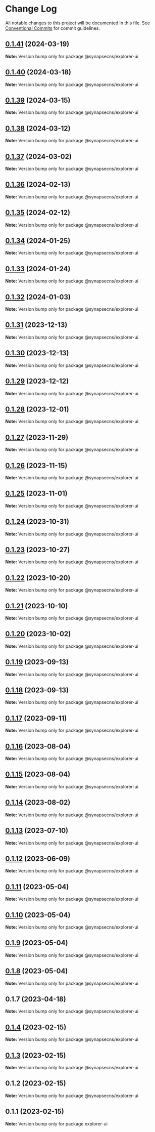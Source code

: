 # Change Log

All notable changes to this project will be documented in this file.
See [Conventional Commits](https://conventionalcommits.org) for commit guidelines.

## [0.1.41](https://github.com/synapsecns/sanguine/compare/@synapsecns/explorer-ui@0.1.40...@synapsecns/explorer-ui@0.1.41) (2024-03-19)

**Note:** Version bump only for package @synapsecns/explorer-ui





## [0.1.40](https://github.com/synapsecns/sanguine/compare/@synapsecns/explorer-ui@0.1.39...@synapsecns/explorer-ui@0.1.40) (2024-03-18)

**Note:** Version bump only for package @synapsecns/explorer-ui





## [0.1.39](https://github.com/synapsecns/sanguine/compare/@synapsecns/explorer-ui@0.1.38...@synapsecns/explorer-ui@0.1.39) (2024-03-15)

**Note:** Version bump only for package @synapsecns/explorer-ui





## [0.1.38](https://github.com/synapsecns/sanguine/compare/@synapsecns/explorer-ui@0.1.37...@synapsecns/explorer-ui@0.1.38) (2024-03-12)

**Note:** Version bump only for package @synapsecns/explorer-ui





## [0.1.37](https://github.com/synapsecns/sanguine/compare/@synapsecns/explorer-ui@0.1.36...@synapsecns/explorer-ui@0.1.37) (2024-03-02)

**Note:** Version bump only for package @synapsecns/explorer-ui





## [0.1.36](https://github.com/synapsecns/sanguine/compare/@synapsecns/explorer-ui@0.1.35...@synapsecns/explorer-ui@0.1.36) (2024-02-13)

**Note:** Version bump only for package @synapsecns/explorer-ui





## [0.1.35](https://github.com/synapsecns/sanguine/compare/@synapsecns/explorer-ui@0.1.34...@synapsecns/explorer-ui@0.1.35) (2024-02-12)

**Note:** Version bump only for package @synapsecns/explorer-ui





## [0.1.34](https://github.com/synapsecns/sanguine/compare/@synapsecns/explorer-ui@0.1.33...@synapsecns/explorer-ui@0.1.34) (2024-01-25)

**Note:** Version bump only for package @synapsecns/explorer-ui





## [0.1.33](https://github.com/synapsecns/sanguine/compare/@synapsecns/explorer-ui@0.1.32...@synapsecns/explorer-ui@0.1.33) (2024-01-24)

**Note:** Version bump only for package @synapsecns/explorer-ui





## [0.1.32](https://github.com/synapsecns/sanguine/compare/@synapsecns/explorer-ui@0.1.31...@synapsecns/explorer-ui@0.1.32) (2024-01-03)

**Note:** Version bump only for package @synapsecns/explorer-ui





## [0.1.31](https://github.com/synapsecns/sanguine/compare/@synapsecns/explorer-ui@0.1.30...@synapsecns/explorer-ui@0.1.31) (2023-12-13)

**Note:** Version bump only for package @synapsecns/explorer-ui





## [0.1.30](https://github.com/synapsecns/sanguine/compare/@synapsecns/explorer-ui@0.1.29...@synapsecns/explorer-ui@0.1.30) (2023-12-13)

**Note:** Version bump only for package @synapsecns/explorer-ui





## [0.1.29](https://github.com/synapsecns/sanguine/compare/@synapsecns/explorer-ui@0.1.28...@synapsecns/explorer-ui@0.1.29) (2023-12-12)

**Note:** Version bump only for package @synapsecns/explorer-ui





## [0.1.28](https://github.com/synapsecns/sanguine/compare/@synapsecns/explorer-ui@0.1.27...@synapsecns/explorer-ui@0.1.28) (2023-12-01)

**Note:** Version bump only for package @synapsecns/explorer-ui





## [0.1.27](https://github.com/synapsecns/sanguine/compare/@synapsecns/explorer-ui@0.1.26...@synapsecns/explorer-ui@0.1.27) (2023-11-29)

**Note:** Version bump only for package @synapsecns/explorer-ui





## [0.1.26](https://github.com/synapsecns/sanguine/compare/@synapsecns/explorer-ui@0.1.25...@synapsecns/explorer-ui@0.1.26) (2023-11-15)

**Note:** Version bump only for package @synapsecns/explorer-ui





## [0.1.25](https://github.com/synapsecns/sanguine/compare/@synapsecns/explorer-ui@0.1.24...@synapsecns/explorer-ui@0.1.25) (2023-11-01)

**Note:** Version bump only for package @synapsecns/explorer-ui





## [0.1.24](https://github.com/synapsecns/sanguine/compare/@synapsecns/explorer-ui@0.1.23...@synapsecns/explorer-ui@0.1.24) (2023-10-31)

**Note:** Version bump only for package @synapsecns/explorer-ui





## [0.1.23](https://github.com/synapsecns/sanguine/compare/@synapsecns/explorer-ui@0.1.22...@synapsecns/explorer-ui@0.1.23) (2023-10-27)

**Note:** Version bump only for package @synapsecns/explorer-ui





## [0.1.22](https://github.com/synapsecns/sanguine/compare/@synapsecns/explorer-ui@0.1.21...@synapsecns/explorer-ui@0.1.22) (2023-10-20)

**Note:** Version bump only for package @synapsecns/explorer-ui





## [0.1.21](https://github.com/synapsecns/sanguine/compare/@synapsecns/explorer-ui@0.1.20...@synapsecns/explorer-ui@0.1.21) (2023-10-10)

**Note:** Version bump only for package @synapsecns/explorer-ui





## [0.1.20](https://github.com/synapsecns/sanguine/compare/@synapsecns/explorer-ui@0.1.19...@synapsecns/explorer-ui@0.1.20) (2023-10-02)

**Note:** Version bump only for package @synapsecns/explorer-ui





## [0.1.19](https://github.com/synapsecns/sanguine/compare/@synapsecns/explorer-ui@0.1.18...@synapsecns/explorer-ui@0.1.19) (2023-09-13)

**Note:** Version bump only for package @synapsecns/explorer-ui





## [0.1.18](https://github.com/synapsecns/sanguine/compare/@synapsecns/explorer-ui@0.1.17...@synapsecns/explorer-ui@0.1.18) (2023-09-13)

**Note:** Version bump only for package @synapsecns/explorer-ui





## [0.1.17](https://github.com/synapsecns/sanguine/compare/@synapsecns/explorer-ui@0.1.16...@synapsecns/explorer-ui@0.1.17) (2023-09-11)

**Note:** Version bump only for package @synapsecns/explorer-ui





## [0.1.16](https://github.com/synapsecns/sanguine/compare/@synapsecns/explorer-ui@0.1.15...@synapsecns/explorer-ui@0.1.16) (2023-08-04)

**Note:** Version bump only for package @synapsecns/explorer-ui





## [0.1.15](https://github.com/synapsecns/sanguine/compare/@synapsecns/explorer-ui@0.1.14...@synapsecns/explorer-ui@0.1.15) (2023-08-04)

**Note:** Version bump only for package @synapsecns/explorer-ui





## [0.1.14](https://github.com/synapsecns/sanguine/compare/@synapsecns/explorer-ui@0.1.13...@synapsecns/explorer-ui@0.1.14) (2023-08-02)

**Note:** Version bump only for package @synapsecns/explorer-ui





## [0.1.13](https://github.com/synapsecns/sanguine/compare/@synapsecns/explorer-ui@0.1.12...@synapsecns/explorer-ui@0.1.13) (2023-07-10)

**Note:** Version bump only for package @synapsecns/explorer-ui





## [0.1.12](https://github.com/synapsecns/sanguine/compare/@synapsecns/explorer-ui@0.1.11...@synapsecns/explorer-ui@0.1.12) (2023-06-09)

**Note:** Version bump only for package @synapsecns/explorer-ui





## [0.1.11](https://github.com/synapsecns/sanguine/compare/@synapsecns/explorer-ui@0.1.10...@synapsecns/explorer-ui@0.1.11) (2023-05-04)

**Note:** Version bump only for package @synapsecns/explorer-ui





## [0.1.10](https://github.com/synapsecns/sanguine/compare/@synapsecns/explorer-ui@0.1.9...@synapsecns/explorer-ui@0.1.10) (2023-05-04)

**Note:** Version bump only for package @synapsecns/explorer-ui





## [0.1.9](https://github.com/synapsecns/sanguine/compare/@synapsecns/explorer-ui@0.1.8...@synapsecns/explorer-ui@0.1.9) (2023-05-04)

**Note:** Version bump only for package @synapsecns/explorer-ui





## [0.1.8](https://github.com/synapsecns/sanguine/compare/@synapsecns/explorer-ui@0.1.7...@synapsecns/explorer-ui@0.1.8) (2023-05-04)

**Note:** Version bump only for package @synapsecns/explorer-ui





## 0.1.7 (2023-04-18)

**Note:** Version bump only for package @synapsecns/explorer-ui





## [0.1.4](https://github.com/synapsecns/sanguine/compare/@synapsecns/explorer-ui@0.1.3...@synapsecns/explorer-ui@0.1.4) (2023-02-15)

**Note:** Version bump only for package @synapsecns/explorer-ui





## [0.1.3](https://github.com/synapsecns/sanguine/compare/@synapsecns/explorer-ui@0.1.2...@synapsecns/explorer-ui@0.1.3) (2023-02-15)

**Note:** Version bump only for package @synapsecns/explorer-ui





## 0.1.2 (2023-02-15)

**Note:** Version bump only for package @synapsecns/explorer-ui





## 0.1.1 (2023-02-15)

**Note:** Version bump only for package explorer-ui
